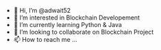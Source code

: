 - 👋 Hi, I’m @adwait52
- 👀 I’m interested in Blockchain Developement
- 🌱 I’m currently learning Python & Java
- 💞️ I’m looking to collaborate on Blockchain Project
- 📫 How to reach me ...

<!---
adwait52/adwait52 is a ✨ special ✨ repository because its `README.md` (this file) appears on your GitHub profile.
You can click the Preview link to take a look at your changes.
--->

